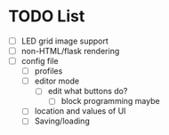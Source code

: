 # TODO List

- [ ] LED grid image support
- [ ] non-HTML/flask rendering
- [ ] config file
  - [ ] profiles
  - [ ] editor mode
    - [ ] edit what buttons do?
      - [ ] block programming maybe
  - [ ] location and values of UI
  - [ ] Saving/loading
